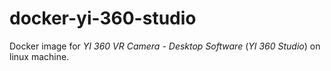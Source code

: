 # docker-yi-360-studio
Docker image for *YI 360 VR Camera - Desktop Software* (*YI 360 Studio*) on linux machine.
